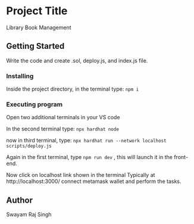 # Project Title
Library Book Management


## Getting Started
Write the code and create .sol, deploy.js, and index.js file.
### Installing
Inside the project directory, in the terminal type:
```npm i```


### Executing program
Open two additional terminals in your VS code

In the second terminal type: ```npx hardhat node```

now in  third terminal, type: ```npx hardhat run --network localhost scripts/deploy.js```

Again in the first terminal, type ```npm run dev``` , this will launch it in the front-end.

Now click on localhost link shown in the terminal 
Typically at http://localhost:3000/
connect metamask wallet and perform the tasks.
## Author
Swayam Raj Singh
